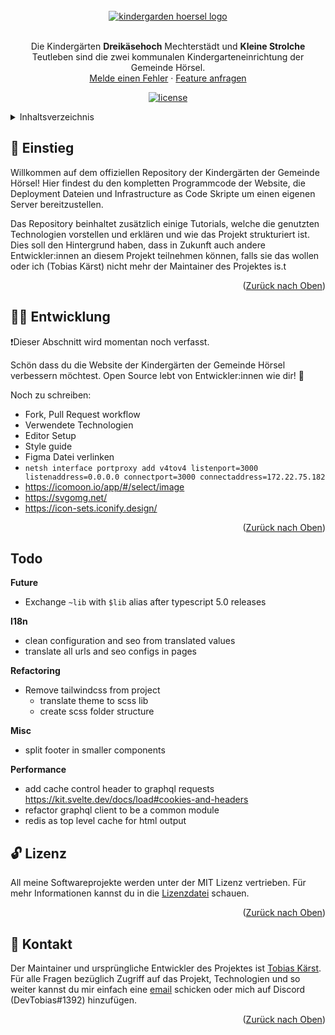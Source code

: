 <div id="top" />

<br />
<div align="center">
  <a href="https://github.com/kitashoersel/website">
    <img src=".github/assets/hero.svg" alt="kindergarden hoersel logo" />
  </a>

  <br />
  <br />

  <p align="center">
    Die Kindergärten <strong>Dreikäsehoch</strong> Mechterstädt und <strong>Kleine Strolche</strong> Teutleben sind die zwei kommunalen Kindergarteneinrichtung der Gemeinde Hörsel.
    <br />
    <a href="https://github.com/kitashoersel/website/issues/newtemplate=bug_report.md">Melde einen Fehler</a>
    ·
    <a href="https://github.com/kitashoersel/website/issues/newtemplate=feature_request.md">Feature anfragen</a>
  </p>

  <p align="center">
  	<a href="https://github.com/kitashoersel/website/blob/main/LICENSE" title="license">
			<img src="https://img.shields.io/github/license/kitashoersel/website?style=for-the-badge" alt="license" />
		</a>
  </p>
</div>

<details>
  <summary>Inhaltsverzeichnis</summary>
  <ol>
    <li><a href="#👋-einstieg">Einstieg</a></li>
    <li><a href="#🧑‍💻-entwicklung">Entwicklung</a></li>
    <li><a href="#🔓-lizenz">Lizenz</a></li>
    <li><a href="#💌-kontakt">Kontakt</a></li>
  </ol>
</details>

## 👋 Einstieg

Willkommen auf dem offiziellen Repository der Kindergärten der Gemeinde Hörsel! Hier findest du den kompletten Programmcode der Website, die Deployment Dateien und Infrastructure as Code Skripte um einen eigenen Server bereitzustellen. 

Das Repository beinhaltet zusätzlich einige Tutorials, welche die genutzten Technologien vorstellen und erklären und wie das Projekt strukturiert ist. Dies soll den Hintergrund haben, dass in Zukunft auch andere Entwickler:innen an diesem Projekt teilnehmen können, falls sie das wollen oder ich (Tobias Kärst) nicht mehr der Maintainer des Projektes is.t

<p align="right">(<a href="#top">Zurück nach Oben</a>)</p>

## 🧑‍💻 Entwicklung

❗Dieser Abschnitt wird momentan noch verfasst.

Schön dass du die Website der Kindergärten der Gemeinde Hörsel verbessern möchtest. Open Source lebt von Entwickler:innen wie dir! 👏 

Noch zu schreiben:
- Fork, Pull Request workflow
- Verwendete Technologien
- Editor Setup
- Style guide
- Figma Datei verlinken
- `netsh interface portproxy add v4tov4 listenport=3000 listenaddress=0.0.0.0 connectport=3000 connectaddress=172.22.75.182`
- https://icomoon.io/app/#/select/image
- https://svgomg.net/
- https://icon-sets.iconify.design/

<p align="right">(<a href="#top">Zurück nach Oben</a>)</p>

## Todo

**Future**

- Exchange `~lib` with `$lib` alias after typescript 5.0 releases 

**I18n**

- clean configuration and seo from translated values
- translate all urls and seo configs in pages

**Refactoring**

- Remove tailwindcss from project
  - translate theme to scss lib
  - create scss folder structure

**Misc**

- split footer in smaller components

**Performance**

- add cache control header to graphql requests https://kit.svelte.dev/docs/load#cookies-and-headers
- refactor graphql client to be a common module
- redis as top level cache for html output


## 🔓 Lizenz

All meine Softwareprojekte werden unter der MIT Lizenz vertrieben. Für mehr Informationen kannst du in die [Lizenzdatei](./LICENSE) schauen.

<p align="right">(<a href="#top">Zurück nach Oben</a>)</p>

## 💌 Kontakt

Der Maintainer und ursprüngliche Entwickler des Projektes ist [Tobias Kärst](https://github.com/DevTobias). Für alle Fragen bezüglich Zugriff auf das Projekt, Technologien und so weiter kannst du mir einfach eine [email](mailto:tobi.kaerst@gmx.de) schicken oder mich auf Discord (DevTobias#1392) hinzufügen. 

<p align="right">(<a href="#top">Zurück nach Oben</a>)</p>
